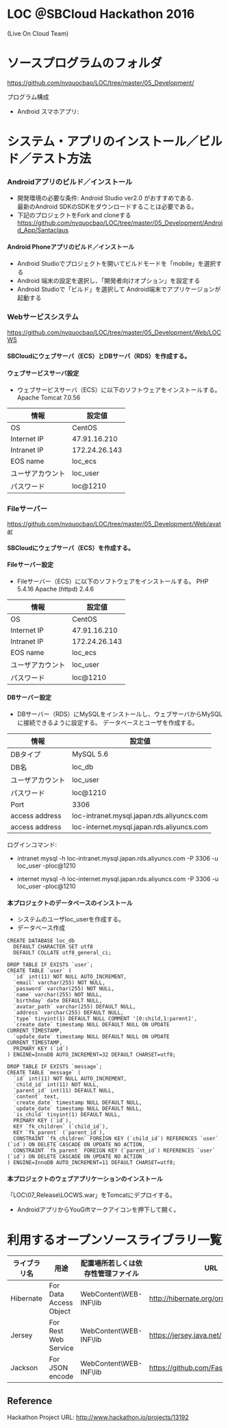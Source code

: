 # LOC ＠SBCloud Hackathon 2016
(Live On Cloud Team)

# ソースプログラムのフォルダ
https://github.com/nvquocbao/LOC/tree/master/05_Development/

プログラム構成

* Android スマホアプリ: 

# システム・アプリのインストール／ビルド／テスト方法

### Androidアプリのビルド／インストール
* 開発環境の必要な条件: Android Studio ver2.0 がおすすめである.  
  最新のAndroid SDKのSDKをダウンロードすることは必要である。 
* 下記のプロジェクトをFork and cloneする
https://github.com/nvquocbao/LOC/tree/master/05_Development/Android_App/Santaclaus

#### Android Phoneアプリのビルド／インストール

* Android Studioでプロジェクトを開いてビルドモードを「mobile」を選択する  
* Android 端末の設定を選択し、「開発者向けオプション」を設定する  
* Android Studioで「ビルド」を選択して Android端末でアプリケージョンが起動する

### Webサービスシステム
https://github.com/nvquocbao/LOC/tree/master/05_Development/Web/LOCWS

#### SBCloudにウェブサーバ（ECS）とDBサーバ（RDS）を作成する。

#### ウェブサービスサーバ設定

* ウェブサービスサーバ（ECS）に以下のソフトウェアをインストールする。
	Apache Tomcat 7.0.56

|情報|設定値|
|---|---|
|OS|CentOS|
|Internet IP|47.91.16.210|
|Intranet IP|172.24.26.143|
|EOS name|loc_ecs|
|ユーザアカウント|loc_user|
|パスワード|loc@1210|

### Fileサーバー
https://github.com/nvquocbao/LOC/tree/master/05_Development/Web/avatar

#### SBCloudにウェブサーバ（ECS）を作成する。

#### Fileサーバー設定

* Fileサーバー（ECS）に以下のソフトウェアをインストールする。
	PHP 5.4.16
	Apache (httpd) 2.4.6

|情報|設定値|
|---|---|
|OS|CentOS|
|Internet IP|47.91.16.210|
|Intranet IP|172.24.26.143|
|EOS name|loc_ecs|
|ユーザアカウント|loc_user|
|パスワード|loc@1210|

#### DBサーバー設定

* DBサーバー（RDS）にMySQLをインストールし、ウェブサーバからMySQLに接続できるように設定する。
データベースとユーザを作成する。

|情報|設定値|
|---|---|
|DBタイプ|MySQL 5.6|
|DB名|loc_db|
|ユーザアカウント|loc_user|
|パスワード|loc@1210|
|Port|3306|
|access address|loc-intranet.mysql.japan.rds.aliyuncs.com|
|access address|loc-internet.mysql.japan.rds.aliyuncs.com|

ログインコマンド:
* intranet
mysql -h loc-intranet.mysql.japan.rds.aliyuncs.com -P 3306 -u loc_user -ploc@1210

* internet
mysql -h loc-internet.mysql.japan.rds.aliyuncs.com -P 3306 -u loc_user -ploc@1210

#### 本プロジェクトのデータベースのインストール

* システムのユーザloc_userを作成する。
* データベース作成
```
CREATE DATABASE loc_db
  DEFAULT CHARACTER SET utf8
  DEFAULT COLLATE utf8_general_ci;

DROP TABLE IF EXISTS `user`;
CREATE TABLE `user` (
  `id` int(11) NOT NULL AUTO_INCREMENT,
  `email` varchar(255) NOT NULL,
  `password` varchar(255) NOT NULL,
  `name` varchar(255) NOT NULL,
  `birthday` date DEFAULT NULL,
  `avatar_path` varchar(255) DEFAULT NULL,
  `address` varchar(255) DEFAULT NULL,
  `type` tinyint(1) DEFAULT NULL COMMENT '[0:child,1:parent]',
  `create_date` timestamp NULL DEFAULT NULL ON UPDATE CURRENT_TIMESTAMP,
  `update_date` timestamp NULL DEFAULT NULL ON UPDATE CURRENT_TIMESTAMP,
  PRIMARY KEY (`id`)
) ENGINE=InnoDB AUTO_INCREMENT=32 DEFAULT CHARSET=utf8;

DROP TABLE IF EXISTS `message`;
CREATE TABLE `message` (
  `id` int(11) NOT NULL AUTO_INCREMENT,
  `child_id` int(11) NOT NULL,
  `parent_id` int(11) DEFAULT NULL,
  `content` text,
  `create_date` timestamp NULL DEFAULT NULL,
  `update_date` timestamp NULL DEFAULT NULL,
  `is_child` tinyint(1) DEFAULT NULL,
  PRIMARY KEY (`id`),
  KEY `fk_children` (`child_id`),
  KEY `fk_parent` (`parent_id`),
  CONSTRAINT `fk_children` FOREIGN KEY (`child_id`) REFERENCES `user` (`id`) ON DELETE CASCADE ON UPDATE NO ACTION,
  CONSTRAINT `fk_parent` FOREIGN KEY (`parent_id`) REFERENCES `user` (`id`) ON DELETE CASCADE ON UPDATE NO ACTION
) ENGINE=InnoDB AUTO_INCREMENT=11 DEFAULT CHARSET=utf8;
```

#### 本プロジェクトのウェブアプリケーションのインストール
「LOC\07_Release\LOCWS.war」をTomcatにデプロイする。

* AndroidアプリからYouGiftマークアイコンを押下して開く。

# 利用するオープンソースライブラリ一覧

|ライブラリ名|用途|配置場所若しくは依存性管理ファイル|URL|
|---|---|---|---|
|Hibernate|For Data Access Object|WebContent\WEB-INF\lib|http://hibernate.org/orm/|
|Jersey|For Rest Web Service|WebContent\WEB-INF\lib|https://jersey.java.net/|
|Jackson|For JSON encode|WebContent\WEB-INF\lib|https://github.com/FasterXML/jackson|


## Reference

Hackathon Project URL: http://www.hackathon.io/projects/13192
